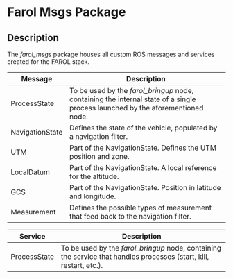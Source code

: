 # Farol Msgs Package

## Description

The *farol_msgs* package houses all custom ROS messages and services created for the FAROL stack.

| Message    | Description |
| -------- | ------- |
| ProcessState | To be used by the *farol_bringup* node, containing the internal state of a single process launched by the aforementioned node. |
| NavigationState | Defines the state of the vehicle, populated by a navigation filter. |
| UTM | Part of the NavigationState. Defines the UTM position and zone. |
| LocalDatum | Part of the NavigationState. A local reference for the altitude. |
| GCS | Part of the NavigationState. Position in latitude and longitude. |
| Measurement | Defines the possible types of measurement that feed back to the navigation filter. |

| Service    | Description |
| -------- | ------- |
| ProcessState | To be used by the *farol_bringup* node, containing the service that handles processes (start, kill, restart, etc.). |